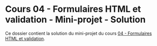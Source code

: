 # Cours 04 - Formulaires HTML et validation - Mini-projet - Solution

Ce dossier contient la solution du mini-projet du cours
[04 - Formulaires HTML et validation](../../README.md).
